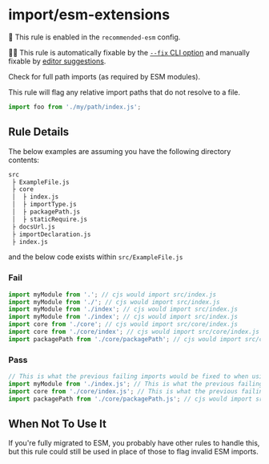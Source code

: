 # import/esm-extensions

💼 This rule is enabled in the `recommended-esm` config.

🔧💡 This rule is automatically fixable by the [`--fix` CLI option](https://eslint.org/docs/latest/user-guide/command-line-interface#--fix) and manually fixable by [editor suggestions](https://eslint.org/docs/developer-guide/working-with-rules#providing-suggestions).

<!-- end auto-generated rule header -->

Check for full path imports (as required by ESM modules).

This rule will flag any relative import paths that do not resolve to a file.

```js
import foo from './my/path/index.js';
```

## Rule Details

The below examples are assuming you have the following directory contents:

```bash
src
 ├ ExampleFile.js
 ├ core
 │  ├ index.js
 │  ├ importType.js
 │  ├ packagePath.js
 │  ├ staticRequire.js
 ├ docsUrl.js
 ├ importDeclaration.js
 ├ index.js

```

and the below code exists within `src/ExampleFile.js`

### Fail

```js
import myModule from '.'; // cjs would import src/index.js
import myModule from './'; // cjs would import src/index.js
import myModule from './index'; // cjs would import src/index.js
import myModule from './index'; // cjs would import src/index.js
import core from './core'; // cjs would import src/core/index.js
import core from './core/index'; // cjs would import src/core/index.js
import packagePath from './core/packagePath'; // cjs would import src/core/packagePath.js
```

### Pass

```js
// This is what the previous failing imports would be fixed to when using `--fix`
import myModule from './index.js'; // This is what the previous failing imports would be fixed to
import core from './core/index.js'; // This is what the previous failing imports would be fixed to
import packagePath from './core/packagePath.js'; // cjs would import src/core/packagePath.js
```

## When Not To Use It

If you're fully migrated to ESM, you probably have other rules to handle this, but this rule could still be used in place of those to flag invalid ESM imports.
